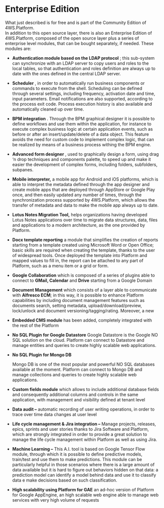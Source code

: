 # Enterprise Edition

What just described is for free and is part of the Community Edition of 4WS.Platform.  
In addition to this open source layer, there is also an Enterprise Edition of 4WS.Platform, composed of the open source layer plus a series of enterprise level modules, that can be bought separately, if needed. These modules are:

* **Authentication module based on the LDAP protocol** ; this sub-system can synchronize with an LDAP server to copy users and roles to the local tables, so that authentication and roles definition are always up to date with the ones defined in the central LDAP server.
* **Scheduler** , in order to automatically run business components or commands to execute from the shell. Scheduling can be defined through several settings, including frequency, activation date and time, input parameters. Email notifications are also supported, according to the process exit code. Process execution history is also available and automatically cleaned up over time.
* **BPM integration** . Through the BPM graphical designer it is possible to define workflows and use them within the application, for instance to execute complex business logic at certain application events, such as before or after an insert/update/delete of a data object. This feature avoids the need for custom code to implement complex logic, that can be realized by means of a business process withing the BPM engine.
* **Advanced form designer** , used to graphically design a form, using drag ‘n drop techniques and components palette, to speed up and make it easier the development of complex forms, including folders, subfolders, subpanes.
* **Mobile interpreter,**  a mobile app for Android and iOS platforms, which is able to interpret the metadata defined through the app designer and create mobile apps that are deployed through AppStore or Google Play once, and then easily updated any number of times, through the synchronization process supported by 4WS.Platform, which allows the transfer of metadata and data to make the mobile app always up to date.
* **Lotus Notes Migration Tool,** helps organizations having developed Lotus Notes applications over time to migrate data structures, data, files and applications to a modern architecture, as the one provided by Platform.
* **Docx template reporting**  a module that simplifies the creation of reports starting from a template created using Microsoft Word or Open Office; basic skills are required when creating the template, thanks to the user of widespread tools. Once deployed the template into Platform and mapped values to fill in, the report can be attached to any part of Platform, such as a menu item or a grid or form.
* **Google Collaboration** which is composed of a series of plugins able to connect to **GMail, Calendar** and **Drive** starting from a Google Domain
* **Document Management** which consists of a layer able to communicate with **Alfresco ECM**; in this way, it is possible to enhance Platform capabilities by including document management features such as documents search, setting metadata, upload/download/preview, lock/unlock and document versioning/tagging/rating. Moreover, a new
* **Embedded CMS module** has been added, completely integrated with the rest of the Platform
* **No SQL Plugin for Google Datastore**  Google Datastore is the Google NO SQL solution on the cloud. Platform can connect to Datastore and manage entities and queries to create highly scalable web applications.
* **No SQL Plugin for Mongo DB** 

  Mongo DB is one of the most popular and powerful NO SQL databases available at the moment. Platform can connect to Mongo DB and manage collections and queries to create highly scalable web applications.

* **Custom fields module** which allows to include additional database fields and consequently additional columns and controls in the same application, with management and visibility defined at tenant level
* **Data audit –** automatic recording of user writing operations, in order to trace over time data changes at user level
* **Life cycle management & Jira integration –** Manage projects, releases, epics, sprints and user stories thanks to Jira Software and Platform, which are strongly integrated in order to provide a great solution to manage the life cycle management within Platform as well as using Jira. 
* **Machine Learning –** This A.I. tool is based on Google Tensor Flow module, through which it is possible to define predictive models, train/test and use them to make predictions. This module can be particularly helpful in those scenarios where there is a large amount of data available but it is hard to figure out behaviors hidden on that data: a prediction model can identify a model behind data and use it to classify data e make decisions based on such classification.
* **High scalability using Platform for GAE** an ad-hoc version of Platform for Google AppEngine, an high scalable web engine able to manage web services with very high volume of requests


